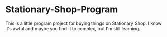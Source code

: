 # Stationary-Shop-Program
This is a little program project for buying things on Stationary Shop. I know it's awful and maybe you find it to complex, but I'm still learning.
